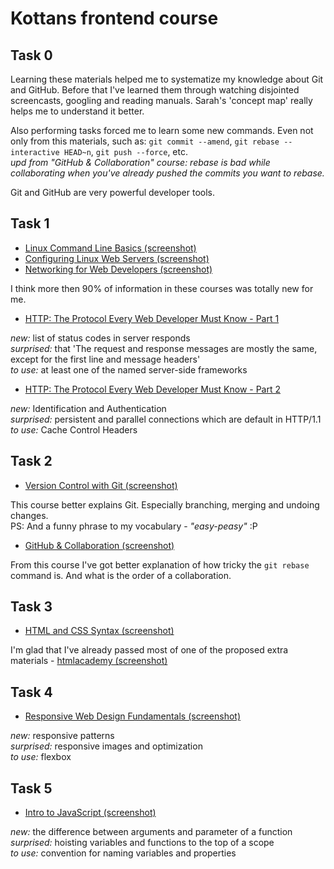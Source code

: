 # Kottans frontend course

 ## **Task 0**

Learning these materials helped me to systematize my knowledge about Git and GitHub.
Before that I've learned them through watching disjointed screencasts, googling and reading manuals.
Sarah's 'concept map' really helps me to understand it better.

Also performing tasks forced me to learn some new commands. Even not only from this materials,
such as: `git commit --amend`, `git rebase --interactive HEAD~n`, `git push --force`, etc.  
_upd from "GitHub & Collaboration" course: rebase is bad while collaborating when you've already 
pushed the commits you want to rebase._  

Git and GitHub are very powerful developer tools.

 ## **Task 1**

- [Linux Command Line Basics (screenshot)](/task_1/Linux_Command_Line_Basics.png)
- [Configuring Linux Web Servers (screenshot)](/task_1/Configuring_Linux_Web_Servers.png)
- [Networking for Web Developers (screenshot)](/task_1/Networking_for_Web_Developers.png)

I think more then 90% of information in these courses was totally new for me.

- [HTTP: The Protocol Every Web Developer Must Know - Part 1](https://code.tutsplus.com/tutorials/http-the-protocol-every-web-developer-must-know-part-1--net-31177)

_new:_ list of status codes in server responds  
_surprised:_ that 'The request and response messages are mostly the same, except for the first line and message headers'  
_to use:_ at least one of the named server-side frameworks  

- [HTTP: The Protocol Every Web Developer Must Know - Part 2](https://code.tutsplus.com/tutorials/http-the-protocol-every-web-developer-must-know-part-2--net-31155)

_new:_ Identification and Authentication  
_surprised:_ persistent and parallel connections which are default in HTTP/1.1  
_to use:_ Cache Control Headers 

 ## **Task 2**

- [Version Control with Git (screenshot)](task_2/Version_Control_with_Git.png)

This course better explains Git. Especially branching, merging and undoing changes.  
PS: And a funny phrase to my vocabulary - _"easy-peasy"_ :P  

- [GitHub & Collaboration (screenshot)](task_2/GitHub_n_Collaboration.png)

From this course I've got better explanation of how tricky the `git rebase` command is. And what is the order of a collaboration.  

 ## **Task 3**

- [HTML and CSS Syntax (screenshot)](task_3/HTML_and_CSS_Syntax.png)

I'm glad that I've already passed most of one of the proposed extra materials - [htmlacademy (screenshot)](task_3/htmlacademy.png)  

 ## **Task 4**

- [Responsive Web Design Fundamentals (screenshot)](task_4/Responsive_Web_Design_Fundamentals.png)

_new:_ responsive patterns  
_surprised:_ responsive images and optimization  
_to use:_ flexbox  

 ## **Task 5**

- [Intro to JavaScript (screenshot)](task_5/Intro_to_JavaScript.png)

_new:_ the difference between arguments and parameter of a function  
_surprised:_ hoisting variables and functions to the top of a scope  
_to use:_ convention for naming variables and properties  

